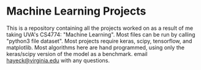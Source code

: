 # Machine Learning Projects
This is a repository containing all the projects worked on as a result of me taking UVA's CS4774: "Machine Learning". Most files can be run by calling "python3 file dataset". Most projects require keras, scipy, tensorflow, and matplotlib. Most algorithms here are hand programmed, using only the keras/scipy version of the model as a benchmark. email hayeck@virginia.edu with any questions.
